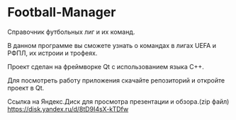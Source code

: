 # Football-Manager
Справочник футбольных лиг и их команд.

В данном программе вы сможете узнать о командах в лигах UEFA и РФПЛ, их истроии и трофеях.

Проект сделан на фреймворке Qt с использованием языка C++.

Для посмотреть работу приложения скачайте репозиторий и откройте проект в Qt.

Ссылка на Яндекс.Диск для просмотра презентации и обзора.(zip файл)
https://disk.yandex.ru/d/8tD9I4sX-kTDfw
